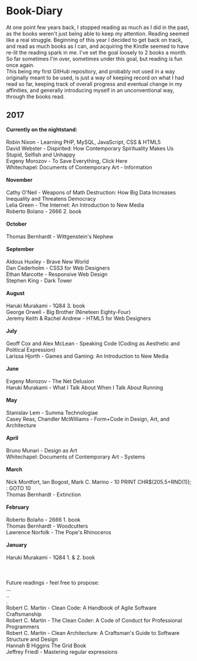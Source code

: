 # Book-Diary
At one point few years back, I stopped reading as much as I did in the past, as the books weren't just being able to keep my attention. Reading seemed like a real struggle. Beginning of this year I decided to get back on track, and read as much books as I can, and acquiring the Kindle seemed to have re-lit the reading spark in me. I've set the goal loosely to 2 books a month. So far sometimes I'm over, sometimes under this goal, but reading is fun once again.<br> 
This being my first GitHub repository, and probably not used in a way originally meant to be used, is just a way of keeping record on what I had read so far, keeping track of overall progress and eventual change in my affinities, and generally introducing myself in an unconventional way, through the books read.

## 2017
**Currently on the nightstand:**<br>
<br>
Robin Nixon - Learning PHP, MySQL, JavaScript, CSS & HTML5<br>
David Webster - Dispirited: How Contemporary Spirituality Makes Us Stupid, Selfish and Unhappy<br>
Evgeny Morozov - To Save Everything, Click Here<br>
Whitechapel: Documents of Contemporary Art - Information<br>
<br>
**November**<br>
<br>
Cathy O'Neil - Weapons of Math Destruction: How Big Data Increases Inequality and Threatens Democracy<br>
Lelia Green - The Internet: An Introduction to New Media<br>
Roberto Bolano - 2666 2. book<br>
<br>
**October**<br>
<br>
Thomas Bernhardt - Wittgenstein's Nephew<br>
<br>
**September**<br>
<br>
Aldous Huxley - Brave New World<br>
Dan Cederholm - CSS3 for Web Designers<br>
Ethan Marcotte - Responsive Web Design<br>
Stephen King - Dark Tower<br>
<br>
**August**<br>
<br>
Haruki Murakami - 1Q84 3. book<br>
George Orwell - Big Brother (Nineteen Eighty-Four)<br>
Jeremy Keith & Rachel Andrew - HTML5 for Web Designers<br>
<br>
**July**<br>
<br>
Geoff Cox and Alex McLean - Speaking Code (Coding as Aesthetic and Political Expression)<br>
Larissa Hjorth - Games and Gaming: An Introduction to New Media<br>
<br>
**June**<br>
<br>
Evgeny Morozov - The Net Delusion<br>
Haruki Murakami - What I Talk About When I Talk About Running<br>
<br>
**May**<br>
<br>
Stanislav Lem - Summa Technologiae<br>
Casey Reas, Chandler McWilliams - Form+Code in Design, Art, and Architecture<br>
<br>
**April**<br>
<br>
Bruno Munari - Design as Art<br>
Whitechapel: Documents of Contemporary Art - Systems<br>
<br>
**March**<br>
<br>
Nick Montfort, Ian Bogost, Mark C. Marino - 10 PRINT CHR$(205.5+RND(1)); : GOTO 10<br>
Thomas Bernhardt - Extinction<br>
<br>
**February**<br>
<br>
Roberto Bolaño - 2666 1. book<br>
Thomas Bernhardt - Woodcutters<br>
Lawrence Norfolk - The Pope's Rhinoceros<br>
<br>
**January**<br>
<br>
Haruki Murakami - 1Q84 1. & 2. book<br>
<br>
<br>
<br>
Future readings - feel free to propose:<br>
...<br>
..<br>
.<br>
Robert C. Martin - Clean Code: A Handbook of Agile Software Craftsmanship<br>
Robert C. Martin - The Clean Coder: A Code of Conduct for Professional Programmers<br>
Robert C. Martin - Clean Architecture: A Craftsman's Guide to Software Structure and Design<br>
Hannah B Higgins The Grid Book<br>
Jeffrey Friedl - Mastering regular expressions<br>
